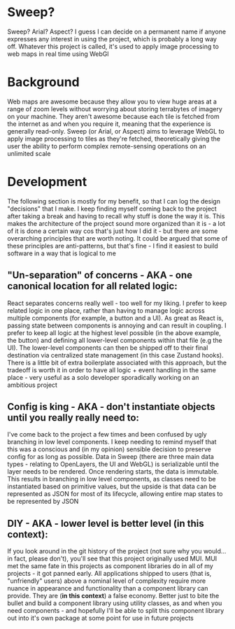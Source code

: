 # Sweep?

Sweep? Arial? Aspect? I guess I can decide on a permanent name if anyone expresses any interest in using the project, which is probably a long way off. Whatever this project is called, it's used to apply image processing to web maps in real time using WebGl

# Background

Web maps are awesome because they allow you to view huge areas at a range of zoom levels without worrying about storing terrabytes of imagery on your machine. They aren't awesome because each tile is fetched from the internet as and when you require it, meaning that the experience is generally read-only. Sweep (or Arial, or Aspect) aims to leverage WebGL to apply image processing to tiles as they're fetched, theoretically giving the user the ability to perform complex remote-sensing operations on an unlimited scale

# Development

The following section is mostly for my benefit, so that I can log the design "decisions" that I make. I keep finding myself coming back to the project after taking a break and having to recall why stuff is done the way it is. This makes the architecture of the project sound more organized than it is - a lot of it is done a certain way cos that's just how I did it - but there are some overarching principles that are worth noting. It could be argued that some of these principles are anti-patterns, but that's fine - I find it easiest to build software in a way that is logical to me

## "Un-separation" of concerns - AKA - one canonical location for all related logic:

React separates concerns really well - too well for my liking. I prefer to keep related logic in one place, rather than having to manage logic across multiple components (for example, a button and a UI). As great as React is, passing state between components is annoying and can result in coupling. I prefer to keep all logic at the highest level possible (in the above example, the button) and defining all lower-level components within that file (e.g the UI). The lower-level components can then be shipped off to their final destination via centralized state management (in this case Zustand hooks). There is a little bit of extra boilerplate associated with this approach, but the tradeoff is worth it in order to have all logic + event handling in the same place - very useful as a solo developer sporadically working on an ambitious project

## Config is king - AKA - don't instantiate objects until you really really need to:

I've come back to the project a few times and been confused by ugly branching in low level components. I keep needing to remind myself that this was a conscious and (in my opinion) sensible decision to preserve config for as long as possible. Data in Sweep (there are three main data types - relating to OpenLayers, the UI and WebGL) is serializable until the layer needs to be rendered. Once rendering starts, the data is immutable. This results in branching in low level components, as classes need to be instantiated based on primitive values, but the upside is that data can be represented as JSON for most of its lifecycle, allowing entire map states to be represented by JSON

## DIY - AKA - lower level is better level (__in this context__):

If you look around in the git history of the project (not sure why you would... in fact, please don't), you'll see that this project originally used MUI. MUI met the same fate in this projects as component libraries do in all of my projects - it got panned early. All applications shipped to users (that is, "unfriendly" users) above a nominal level of complexity require more nuance in appearance and functionality than a component library can provide. They are (__in this context__) a false economy. Better just to bite the bullet and build a component library using utility classes, as and when you need components - and hopefully I'll be able to split this component library out into it's own package at some point for use in future projects

